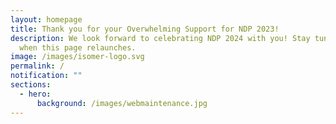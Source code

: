 ```yaml
---
layout: homepage
title: Thank you for your Overwhelming Support for NDP 2023!
description: We look forward to celebrating NDP 2024 with you! Stay tuned for
  when this page relaunches.
image: /images/isomer-logo.svg
permalink: /
notification: ""
sections:
  - hero:
      background: /images/webmaintenance.jpg
---
```

